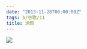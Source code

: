 ```yaml
---
date: "2013-11-28T00:00:00Z"
tags: b/谷歌/11
title: 涂鸦
---
```


![](http://du1ab.one/images/2013/happy_birthday.png)
